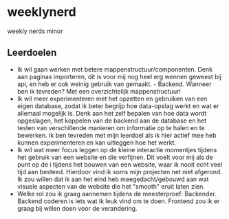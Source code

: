 # weeklynerd

weekly nerds minor

## Leerdoelen

- Ik wil gaan werken met betere mappenstructuur/componenten. Denk aan paginas importeren, dit
  is voor mij nog heel erg wennen geweest bij api, en heb er ook weinig gebruik van gemaakt. -
  Backend. Wanneer ben ik tevreden? Met een overzichtelijk mappenstructuur!
- Ik wil meer experimenteren met het opzetten en gebruiken van een eigen database, zodat ik
  beter begrijp hoe data-opslag werkt
  en wat er allemaal mogelijk is. Denk aan het zelf bepalen van hoe data wordt opgeslagen, het
  koppelen van de backend aan de database
  en het testen van verschillende manieren om informatie op te halen en te bewerken. Ik ben tevreden met mijn leerdoel als ik hier actief mee heb kunnen experimenteren en kan uitleggen hoe het werkt.
- Ik wil wat meer focus leggen op de kleine interactie momentjes tijdens het gebruik van een
  website en die verfijnen. Dit voelt voor mij als de punt op de i tijdens het bouwen van een
  website, waar ik nooit echt veel tijd aan besteed. Hierdoor vind ik soms mijn projecten net
  niet afgerond. Ik zou willen dat ik aan het eind heb meegedacht/gebouwd aan wat visuele aspecten van de website die het "smooth" eruit laten zien.
- Welke rol zou ik graag aannemen tijdens de meesterproef: Backender. Backend coderen is iets
  wat ik leuk vind om te doen. Frontend zou ik er graag bij willen doen voor de verandering.
